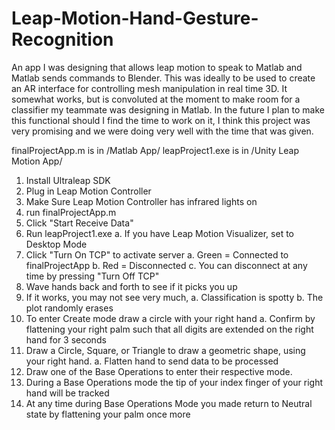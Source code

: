 # Leap-Motion-Hand-Gesture-Recognition
An app I was designing that allows leap motion to speak to Matlab and Matlab sends commands to Blender. This was ideally to be used to create an AR interface for controlling mesh manipulation in real time 3D. It somewhat works, but is convoluted at the moment to make room for a classifier my teammate was designing in Matlab. In the future I plan to make this functional should I find the time to work on it, I think this project was very promising and we were doing very well with the time that was given. 

finalProjectApp.m is in /Matlab App/
leapProject1.exe is in /Unity Leap Motion App/


1. Install Ultraleap SDK
2. Plug in Leap Motion Controller
3. Make Sure Leap Motion Controller has infrared lights on
4. run finalProjectApp.m
5. Click "Start Receive Data"
6. Run leapProject1.exe
	a. If you have Leap Motion Visualizer, set to Desktop Mode
7. Click "Turn On TCP" to activate server
	a. Green = Connected to finalProjectApp
	b. Red = Disconnected
	c. You can disconnect at any time by pressing "Turn Off TCP"
8. Wave hands back and forth to see if it picks you up
9. If it works, you may not see very much, 
	a. Classification is spotty
	b. The plot randomly erases
10. To enter Create mode draw a circle with your right hand 
	a. Confirm by flattening your right palm such that all digits are extended on the right hand for 3 seconds
11. Draw a Circle, Square, or Triangle to draw a geometric shape, using your right hand.
	a. Flatten hand to send data to be processed
12. Draw one of the Base Operations to enter their respective mode. 
13. During a Base Operations mode the tip of your index finger of your right hand will be tracked 
14. At any time during Base Operations Mode you made return to Neutral state by flattening your palm once more

